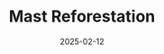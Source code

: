 ---  
layout: startup_page  
title: "Mast Reforestation"  
id: "mastreforest.com"  
permalink: "/mastreforestationmastreforest.com02122025/"  
website: "https://mastreforest.com/"  
funding_round: "Series B"  
funding_amount: "$25M"  
investors: "Pulse Fund, Social Capital, Seven Seven Six, Elemental Impact, Spero Ventures, Thistledown Capital, Julius Genachowski, Resilience Reserve, Gaingels, Climate Avengers, Climate Capital, Drone.vc, Asymmetry Ventures, Massive Capital Partners"  
about: "Mast Reforestation is a post-wildfire reforestation company creating a new class of restorative carbon removal credits by integrating biomass burial with its reforestation services. They bury unmerchantable, fire-killed trees to prevent the release of carbon, while also restoring forestland damaged by wildfires."  
markets: "Carbon Removal, Reforestation, Climate Tech"  
hq: "Seattle, Washington, United States"  
founded_year: "2016"  
linkedin: "https://www.linkedin.com/company/mast-reforest"  
twitter: "https://twitter.com/mastreforest"  
instagram: ""  
facebook: "https://www.facebook.com/mast.reforest/"  
crunchbase: "https://www.crunchbase.com/organization/mast-reforestation"  
pitchbook: "https://pitchbook.com/profiles/company/154339-75"  

date_display: "12-Feb-2025"  
date: "2025-02-12"

# SEO Optimization  
meta_title: "Mast Reforestation - Series B Funding ($25M)"  
meta_description: "Mast Reforestation, Mast Reforestation is a post-wildfire reforestation company creating a new class of restorative carbon removal credits by integrating biomass burial w..."  
meta_keywords: "Mast Reforestation, Carbon Removal, Reforestation, Climate Tech, Series B funding"  
canonical_url: "https://startup.projectstartups.com/mastreforestationmastreforest.com02122025/"  
---